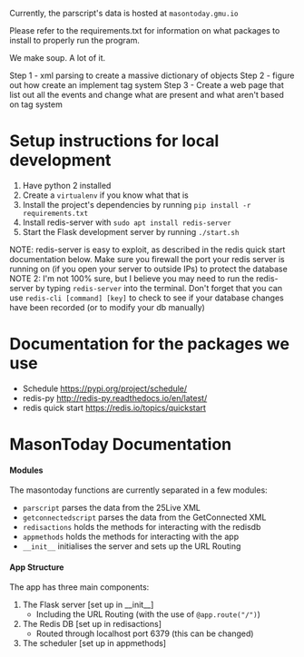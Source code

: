 Currently, the parscript's data is hosted at `masontoday.gmu.io`

Please refer to the requirements.txt for information on what packages to install to properly run the program.

We make soup. A lot of it.

Step 1 - xml parsing to create a massive dictionary of objects
Step 2 - figure out how create an implement tag system
Step 3 - Create a web page that list out all the events and change what are present and what aren't based on tag system  

# Setup instructions for local development

1) Have python 2 installed  
2) Create a `virtualenv` if you know what that is  
3) Install the project's dependencies by running `pip install -r requirements.txt`  
4) Install redis-server with `sudo apt install redis-server`  
5) Start the Flask development server by running `./start.sh`  

NOTE: redis-server is easy to exploit, as described in the redis quick start documentation below. Make sure you firewall the port your redis server is running on (if you open your server to outside IPs) to protect the database
NOTE 2: I'm not 100% sure, but I believe you may need to run the redis-server by typing `redis-server` into the terminal. Don't forget that you can use `redis-cli [command] [key]` to check to see if your database changes have been recorded (or to modify your db manually)

# Documentation for the packages we use

* Schedule https://pypi.org/project/schedule/
* redis-py http://redis-py.readthedocs.io/en/latest/
* redis quick start https://redis.io/topics/quickstart

# MasonToday Documentation

#### Modules
The masontoday functions are currently separated in a few modules:
* `parscript` parses the data from the 25Live XML
* `getconnectedscript` parses the data from the GetConnected XML
* `redisactions` holds the methods for interacting with the redisdb
* `appmethods` holds the methods for interacting with the app
* `__init__` initialises the server and sets up the URL Routing

#### App Structure
The app has three main components:
1) The Flask server [set up in \_\_init\_\_]  
    * Including the URL Routing (with the use of `@app.route("/")`)  
2) The Redis DB [set up in redisactions]  
    * Routed through localhost port 6379 (this can be changed)  
3) The scheduler [set up in appmethods]  
